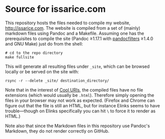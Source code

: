 # Source for issarice.com

This repository hosts the files needed to compile my website,
<http://issarice.com>.  The website is compiled from a set of (mainly) markdown
files using Pandoc and a Makefile. Assuming one has the prerequisites to compile
the site (Pandoc ≥1.17.1 with [pandocfilters][pf] ≥1.4.0 and GNU Make)
just do from the shell:

    # cd to the repo directory
    make fullsite

This will generate all resulting files under `_site`, which can be browsed
locally or be served on the site with:

    rsync -r --delete _site/ destination_directory/

Note that in the interest of [Cool URIs][cool], the compiled files have no file
extensions (which would usually be `.html`).  Therefore simply opening the files
in your browser may not work as expected.  (Firefox and Chrome can figure out
that the file is still an HTML, but for instance Elinks seems to have
trouble—though on Elinks specifically you can hit `\` to force it to render as
HTML.)

Note also that since the Markdown files in this repository use Pandoc's
Markdown, they do not render correctly on GitHub.

[cool]: http://www.w3.org/TR/cooluris/
[pf]: https://github.com/jgm/pandocfilters
